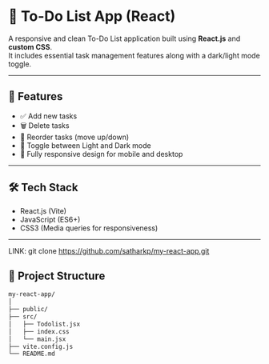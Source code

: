 # 📝 To-Do List App (React)

A responsive and clean To-Do List application built using **React.js** and **custom CSS**.  
It includes essential task management features along with a dark/light mode toggle.

---


## 🚀 Features

- ✅ Add new tasks
- 🗑️ Delete tasks
- 🔁 Reorder tasks (move up/down)
- 🌙 Toggle between Light and Dark mode
- 📱 Fully responsive design for mobile and desktop

---
## 🛠️ Tech Stack

- React.js (Vite)
- JavaScript (ES6+)
- CSS3 (Media queries for responsiveness)

---
LINK:
git clone https://github.com/satharkp/my-react-app.git
## 📂 Project Structure

```bash
my-react-app/
│
├── public/
├── src/
│   ├── Todolist.jsx
│   ├── index.css
│   └── main.jsx
├── vite.config.js
└── README.md

